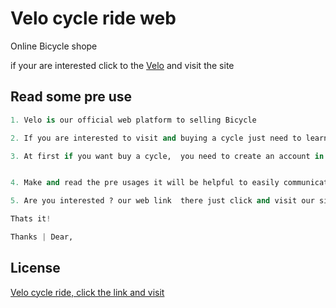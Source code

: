 # Velo cycle ride web

Online Bicycle shope

if your are interested click to the [Velo](https://cycle-ride-auth.web.app/) and visit the site

## Read some pre use

```python
1. Velo is our official web platform to selling Bicycle

2. If you are interested to visit and buying a cycle just need to learn how can buy easily.

3. At first if you want buy a cycle,  you need to create an account in our platform and then you can able to order a product


4. Make and read the pre usages it will be helpful to easily communicate with us.

5. Are you interested ? our web link  there just click and visit our site and communicate well open an account and feel free to use.

Thats it!

Thanks | Dear,


```

## License

[Velo cycle ride, click the link and visit](https://cycle-ride-auth.web.app/)
